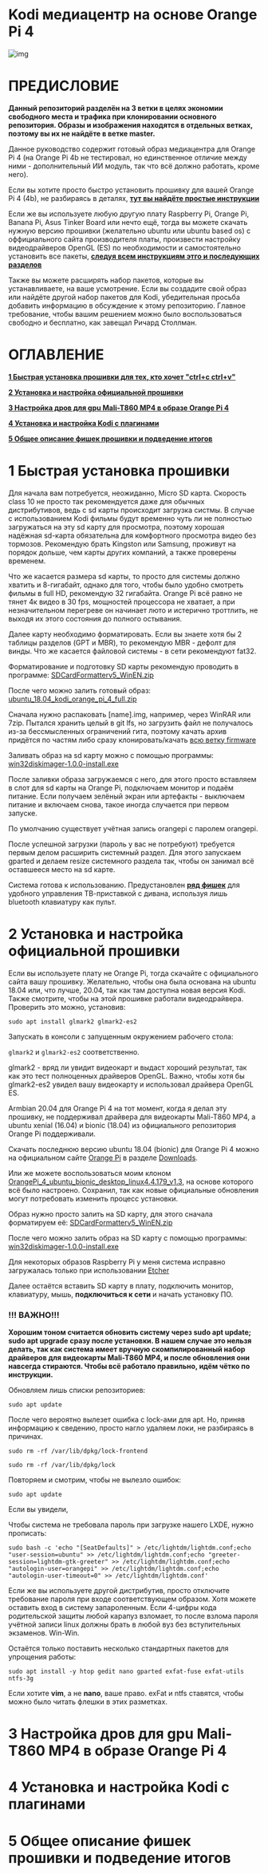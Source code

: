 # Kodi медиацентр на основе Orange Pi 4

![img](http://thecatapi.com/api/images/get?type=gif)

# **ПРЕДИСЛОВИЕ**

**Данный репозиторий разделён на 3 ветки в целях экономии свободного места и трафика при клонировании основного репозитория. Образы и изображения находятся в отдельных ветках, поэтому вы их не найдёте в ветке master.**

Данное руководство содержит готовый образ медиацентра для Orange Pi 4 (на Orange Pi 4b не тестировал, но единственное отличие между ними - дополнительный ИИ модуль, так что всё должно работать, кроме него).

Если вы хотите просто быстро установить прошивку для вашей Orange Pi 4 (4b), не разбираясь в деталях,
[**тут вы найдёте простые инструкции**](#1-быстрая-установка-прошивки)

Если же вы используете любую другую плату Raspberry Pi, Orange Pi, Banana Pi, Asus Tinker Board или нечто ещё, тогда вы можете скачать нужную версию прошивки (желательно ubuntu или ubuntu based os) с оффициального сайта производителя платы, произвести настройку видеодрайверов OpenGL (ES) по необходимости и самостоятельно установить все пакеты, [**следуя всем инструкциям этго и последующих разделов**](#2-установка-и-настройка-официальной-прошивки)

Также вы можете расширять набор пакетов, которые вы устанавливаете, на ваше усмотрение. Если вы создадите свой образ или найдёте другой набор пакетов для Kodi, убедительная просьба добавить информацию в обсуждение к этому репозиторию. Главное требование, чтобы вашим решением можно было воспользоваться свободно и бесплатно, как завещал Ричард Столлман.

# **ОГЛАВЛЕНИЕ**

[**1 Быстрая установка прошивки для тех, кто хочет "ctrl+c ctrl+v"**](#1-быстрая-установка-прошивки)

[**2 Установка и настройка официальной прошивки**](#2-установка-и-настройка-официальной-прошивки)

[**3 Настройка дров для gpu Mali-T860 MP4 в образе Orange Pi 4**](#3-настройка-дров-для-gpu-Mali-T860-mp4-в-образе-orange-pi-4)

[**4 Установка и настройка Kodi с плагинами**](#4-установка-и-настройка-kodi-с-плагинами)

[**5 Общее описание фишек прошивки и подведение итогов**](#5-общее-описание-фишек-прошивки-и-подведение-итогов)



# 1 Быстрая установка прошивки

Для начала вам потребуется, неожиданно, Micro SD карта. Скорость class 10 не просто так рекомендуется даже для обычных дистрибутивов, ведь с sd карты происходит загрузка систмы. В случае с использованием Kodi фильмы будут временно чуть ли не полностью загружаться на эту sd карту для просмотра, поэтому хорошая надёжная sd-карта обязательна для комфортного просмотра видео без тормозов. Рекомендую брать Kingston или Samsung, проживут на порядок дольше, чем карты других компаний, а также проверены временем. 

Что же касается размера sd карты, то просто для системы должно хватить и 8-гигабайт, однако для того, чтобы было удобно смотреть фильмы в full HD, рекомендую 32 гигабайта. Orange Pi всё равно не тянет 4к видео в 30 fps, мощностей процессора не хватает, а при незначительном перегреве он начинает люто и истерично троттлить, не выходя их этого состояния до полного остывания.

Далее карту необходимо форматировать. Если вы знаете хотя бы 2 таблицы разделов (GPT и MBR), то рекомендую MBR - дефолт для винды. Что же касается файловой системы - в сети рекомендуют fat32. 

Форматирование и подготовку SD карты рекомендую проводить в программе: [SDCardFormatterv5_WinEN.zip](https://github.com/ITMO-lab/Orange-Pi-4-Kodi/raw/firmware/tools/SDCardFormatterv5_WinEN.zip)

После чего можно залить готовый образ: [ubuntu_18.04_kodi_orange_pi_4_full.zip](https://github.com/ITMO-lab/Orange-Pi-4-Kodi/tree/firmware/images/ubuntu_18.04_kodi_orange_pi_4_full) 

Сначала нужно распаковать [name].img, например, через WinRAR или 7zip. Пытался хранить целый в git lfs, но загрузить файл не получалось из-за бессмысленных ограничений гита, поэтому качать архив придётся по частям либо сразу клонировать/качать [всю ветку firmware](https://github.com/ITMO-lab/Orange-Pi-4-Kodi/archive/firmware.zip)

Заливать образ на sd карту можно с помощью программы: [win32diskimager-1.0.0-install.exe](https://github.com/ITMO-lab/Orange-Pi-4-Kodi/raw/firmware/tools/win32diskimager-1.0.0-install.exe) 

После заливки образа загружаемся с него, для этого просто вставляем в слот для sd карты на Orange Pi, подключаем монитор и подаём питание. Если получаем зелёный экран или артефакты - выключаем питание и включаем снова, такое иногда случается при первом запуске.

По умолчанию существует учётная запись orangepi с паролем orangepi.

После успешной загрузки (пароль у вас не потребуют) требуется первым делом расширить системный раздел. Для этого запускаем gparted и делаем resize системного раздела так, чтобы он занимал всё оставшееся место на sd карте. 

Система готова к использованию. Предустановлен [**ряд фишек**](#5-общее-описание-фишек-прошивки-и-подведение-итогов) для удобного управления ТВ-приставкой с дивана, используя лишь bluetooth клавиатуру как пульт.



# 2 Установка и настройка официальной прошивки

Если вы используете плату не Orange Pi, тогда скачайте с официального сайта вашу прошивку. Желательно, чтобы она была основана на ubuntu 18.04 или, что лучше, 20.04, так как там доступна новая версия Kodi. Также смотрите, чтобы на этой прошивке работали видеодрайвера. Проверить это можно, установив:

`sudo apt install glmark2 glmark2-es2`

Запускать в консоли с запущенным окружением рабочего стола:

`glmark2` и `glmark2-es2` соответственно.

glmark2 - вряд ли увидит видеокарт и выдаст хороший результат, так как это тест полноценных драйверов OpenGL. Важно, чтобы хотя бы glmark2-es2 увидел вашу видеокарту и использовал драйвера OpenGL ES. 

Armbian 20.04 для Orange Pi 4 на тот момент, когда я делал эту прошивку, не поддерживал драйвера для видеокарты Mali-T860 MP4, а ubuntu xenial (16.04) и bionic (18.04) из официального репозитория Orange Pi поддерживали.

Скачать последнюю версию ubuntu 18.04 (bionic) для Orange Pi 4 можно на официальном сайте [Orange Pi](http://www.orangepi.org/index.html) в разделе [Downloads](http://www.orangepi.org/downloadresources/).

Или же можете воспользоваться моим клоном [OrangePi_4_ubuntu_bionic_desktop_linux4.4.179_v1.3](https://github.com/ITMO-lab/Orange-Pi-4-Kodi/tree/firmware/images/OrangePi_4_ubuntu_bionic_desktop_linux4.4.179_v1.3), на основе которого всё было настроено. Сохранил, так как новые официальные обновления могут потребовать изменить процесс установки. 

Образ нужно просто залить на SD карту, для этого сначала форматируем её: [SDCardFormatterv5_WinEN.zip](https://github.com/ITMO-lab/Orange-Pi-4-Kodi/raw/firmware/tools/SDCardFormatterv5_WinEN.zip)

После чего можно залить образ на SD карту с помощью программы: [win32diskimager-1.0.0-install.exe](https://github.com/ITMO-lab/Orange-Pi-4-Kodi/raw/firmware/tools/win32diskimager-1.0.0-install.exe)

Для некоторых образов Raspberry Pi у меня система исправно загружалась только при использовании [Etcher](https://www.balena.io/etcher/)

Далее остаётся вставить SD карту в плату, подключить монитор, клавиатуру, мышь, **подключиться к сети** и начать установку ПО.

### **!!! ВАЖНО!!!** 

**Хорошим тоном считается обновить систему через sudo apt update; sudo apt upgrade сразу после установки. В нашем случае это нельзя делать, так как система имеет вручную скомпилированный набор драйверов для видеокарты Mali-T860 MP4, и после обновления они навсегда стираются. Чтобы всё работало правильно, идём чётко по инструкции.**

Обновляем лишь списки репозиториев:

`sudo apt update`

После чего вероятно вылезет ошибка с lock-ами для apt. Но, приняв информацию к сведению, просто нагло удаляем локи, не разбираясь в причинах.

`sudo rm -rf /var/lib/dpkg/lock-frontend`

`sudo rm -rf /var/lib/dpkg/lock`

Повторяем и смотрим, чтобы не вылезло ошибок:

`sudo apt update`

Если вы увидели, 

Чтобы система не требовала пароль при загрузке нашего LXDE, нужно прописать:

`sudo bash -c 'echo "[SeatDefaults]" > /etc/lightdm/lightdm.conf;echo "user-session=ubuntu" >> /etc/lightdm/lightdm.conf;echo "greeter-session=lightdm-gtk-greeter" >> /etc/lightdm/lightdm.conf;echo "autologin-user=orangepi" >> /etc/lightdm/lightdm.conf;echo "autologin-user-timeout=0" >> /etc/lightdm/lightdm.conf'`

Если же вы используете другой дистрибутив, просто отключите требование пароля при входе соответствующем образом. Хотя можете оставить вход в систему запароленным. Если 4-цифры кода родительской защиты любой карапуз взломает, то после взлома пароля учётной записи linux должны брать в любой вуз без вступительных экзаменов. Win-Win.  

Остаётся только поставить несколько стандартных пакетов для упрощения работы:

`sudo apt install -y htop gedit nano gparted exfat-fuse exfat-utils ntfs-3g` 

Если хотите **vim**, а не **nano**, ваше право. exFat и ntfs ставятся, чтобы можно было читать флешки в этих разметках.



# 3 Настройка дров для gpu Mali-T860 MP4 в образе Orange Pi 4



# 4 Установка и настройка Kodi с плагинами



# 5 Общее описание фишек прошивки и подведение итогов

